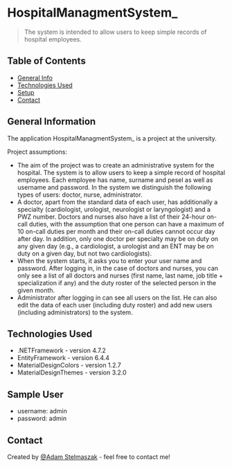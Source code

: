 # HospitalManagmentSystem_
> The system is intended to allow users to keep simple records of hospital employees.

## Table of Contents
* [General Info](#general-information)
* [Technologies Used](#technologies-used)
* [Setup](#setup)
* [Contact](#contact)
<!-- * [License](#license) -->


## General Information
The application HospitalManagmentSystem_ is a project at the university.

Project assumptions:
- The aim of the project was to create an administrative system for the hospital. The system is to allow users to keep a simple record of hospital employees. Each employee has     name, surname and pesel as well as username and password. In the system we distinguish the following types of users: doctor, nurse, administrator.
- A doctor, apart from the standard data of each user, has additionally a specialty (cardiologist, urologist, neurologist or laryngologist) and a PWZ number. Doctors and nurses   also have a list of their 24-hour on-call duties, with the assumption that one person can have a maximum of 10 on-call duties per month and their on-call duties cannot occur     day after day. In addition, only one doctor per specialty may be on duty on any given day (e.g., a cardiologist, a urologist and an ENT may be on duty on a given day, but not   two cardiologists).
- When the system starts, it asks you to enter your user name and password. After logging in, in the case of doctors and nurses, you can only see a list of all doctors and         nurses (first name, last name, job title + specialization if any) and the duty roster of the selected person in the given month.
- Administrator after logging in can see all users on the list. He can also edit the data of each user (including duty roster) and add new users (including administrators) to     the system.

## Technologies Used
- .NETFramework - version 4.7.2
- EntityFramework - version 6.4.4
- MaterialDesignColors - version 1.2.7
- MaterialDesignThemes - version 3.2.0


## Sample User
- username: admin
- password: admin


## Contact
Created by [@Adam Stelmaszak](www.linkedin.com/in/adam-stelmaszak) - feel free to contact me!
